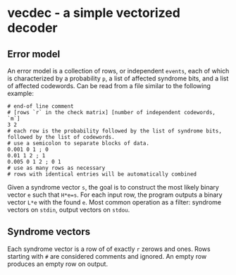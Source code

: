 # vecdec - a simple vectorized decoder

## Error model

An error model is a collection of rows, or independent `events`, each of which is characterized by a probability `p`, a list of affected syndrome bits, and a list of affected codewords.  Can be read from a file similar to the following example:
```
# end-of line comment 
# [rows `r` in the check matrix] [number of independent codewords, `m`]
3 2
# each row is the probability followed by the list of syndrome bits, followed by the list of codewords.
# use a semicolon to separate blocks of data.
0.001 0 1 ; 0
0.01 1 2 ; 1
0.005 0 1 2 ; 0 1
# use as many rows as necessary
# rows with identical entries will be automatically combined
```

Given a syndrome vector `s`, the goal is to construct the most likely binary vector `e` such that `H*e=s`.  For each input row, the program outputs a binary vector `L*e` with the found `e`. Most common operation as a filter: syndrome vectors on `stdin`, output vectors on `stdou`.

## Syndrome vectors

Each syndrome vector is a row of of exactly `r` zerows and ones.
Rows starting with `#` are considered comments and ignored. An empty row produces an empty row on output.
